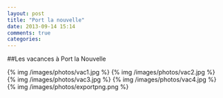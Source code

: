 ```yaml
---
layout: post
title: "Port la nouvelle"
date: 2013-09-14 15:14
comments: true
categories:
---
```

##Les vacances à Port la Nouvelle


{% img /images/photos/vac1.jpg %}
{% img /images/photos/vac2.jpg %}
{% img /images/photos/vac3.jpg %}
{% img /images/photos/vac4.jpg %}
{% img /images/photos/exportpng.png %}
